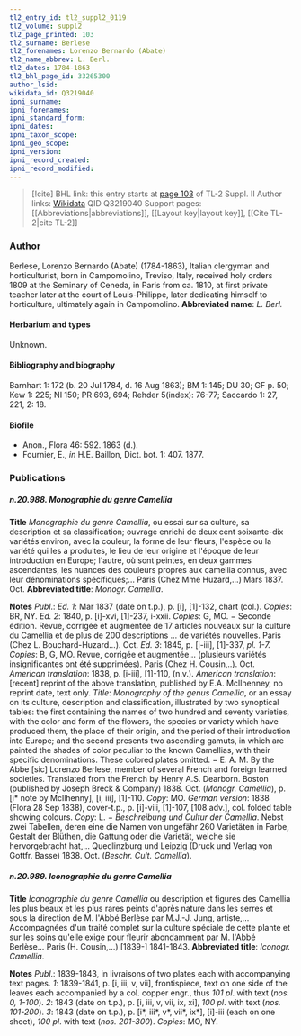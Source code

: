 ```yaml
---
tl2_entry_id: tl2_suppl2_0119
tl2_volume: suppl2
tl2_page_printed: 103
tl2_surname: Berlese
tl2_forenames: Lorenzo Bernardo (Abate)
tl2_name_abbrev: L. Berl.
tl2_dates: 1784-1863
tl2_bhl_page_id: 33265300
author_lsid: 
wikidata_id: Q3219040
ipni_surname: 
ipni_forenames: 
ipni_standard_form: 
ipni_dates: 
ipni_taxon_scope: 
ipni_geo_scope: 
ipni_version: 
ipni_record_created: 
ipni_record_modified:
---
```


> [!cite] BHL link: this entry starts at [page 103](https://www.biodiversitylibrary.org/page/33265300) of TL-2 Suppl. II
> Author links: [Wikidata](https://www.wikidata.org/wiki/Q3219040) QID Q3219040
> Support pages: [[Abbreviations|abbreviations]], [[Layout key|layout key]], [[Cite TL-2|cite TL-2]]

### Author

Berlese, Lorenzo Bernardo (Abate) (1784-1863), Italian clergyman and horticulturist, born in Campomolino, Treviso, Italy, received holy orders 1809 at the Seminary of Ceneda, in Paris from ca. 1810, at first private teacher later at the court of Louis-Philippe, later dedicating himself to horticulture, ultimately again in Campomolino. 
**Abbreviated name**: *L. Berl.*

#### Herbarium and types

Unknown.

#### Bibliography and biography

Barnhart 1: 172 (b. 20 Jul 1784, d. 16 Aug 1863); BM 1: 145; DU 30; GF p. 50; Kew 1: 225; NI 150; PR 693, 694; Rehder 5(index): 76-77; Saccardo 1: 27, 221, 2: 18.

#### Biofile

- Anon., Flora 46: 592. 1863 (d.).
- Fournier, E., *in* H.E. Baillon, Dict. bot. 1: 407. 1877.

### Publications

##### n.20.988. Monographie du genre Camellia

**Title**
*Monographie du genre Camellia*, ou essai sur sa culture, sa description et sa classification; ouvrage enrichi de deux cent soixante-dix variétés environ, avec la couleur, la forme de leur fleurs, l'espèce ou la variété qui les a produites, le lieu de leur origine et l'époque de leur introduction en Europe; l'autre, où sont peintes, en deux gammes ascendantes, les nuances des couleurs propres aux camellia connus, avec leur dénominations spécifiques;... Paris (Chez Mme Huzard,...) Mars 1837. Oct.
**Abbreviated title**: *Monogr. Camellia*.

**Notes**
*Publ*.: *Ed. 1*: Mar 1837 (date on t.p.), p. \[i\], \[1\]-132, chart (col.). *Copies*: BR, NY.
*Ed. 2*: 1840, p. \[i\]-xvi, \[1\]-237, i-xxii. *Copies*: G, MO. − Seconde édition. Revue, corrigée et augmentée de 17 articles nouveaux sur la culture du Camellia et de plus de 200 descriptions ... de variétés nouvelles. Paris (Chez L. Bouchard-Huzard...). Oct.
*Ed. 3*: 1845, p. \[i-iii\], \[1\]-337, *pl. 1-7.* *Copies*: B, G, MO. Revue, corrigée et augmentée... (plusieurs variétés insignificantes ont été supprimées). Paris (Chez H. Cousin,..). Oct.
*American translation*: 1838, p. \[i-iii\], \[1\]-110, (n.v.).
*American translation*: \[recent\] reprint of the above translation, published by E.A. McIlhenney, no reprint date, text only. *Title*: *Monography of the genus Camellia*, or an essay on its culture, description and classification, illustrated by two synoptical tables: the first containing the names of two hundred and seventy varieties, with the color and form of the flowers, the species or variety which have produced them, the place of their origin, and the period of their introduction into Europe; and the second presents two ascending gamuts, in which are painted the shades of color peculiar to the known Camellias, with their specific denominations. These colored plates omitted. − E. A. M. By the Abbe \[sic\] Lorenzo Berlese, member of several French and foreign learned societies. Translated from the French by Henry A.S. Dearborn. Boston (published by Joseph Breck & Company) 1838. Oct. (*Monogr. Camellia*), p. \[i\* note by McIlhenny\], \[i, iii\], \[1\]-110. *Copy*: MO.
*German version*: 1838 (Flora 28 Sep 1838), cover-t.p., p. \[i\]-viii, \[1\]-107, \[108 adv.\], col. folded table showing colours. *Copy*: L. − *Beschreibung und Cultur der Camellia*. Nebst zwei Tabellen, deren eine die Namen von ungefähr 260 Varietäten in Farbe, Gestalt der Blüthen, die Gattung oder die Varietät, welche sie hervorgebracht hat,... Quedlinzburg und Leipzig (Druck und Verlag von Gottfr. Basse) 1838. Oct. (*Beschr. Cult. Camellia*).

##### n.20.989. Iconographie du genre Camellia

**Title**
*Iconographie du genre Camellia* ou description et figures des Camellia les plus beaux et les plus rares peints d'après nature dans les serres et sous la direction de M. l'Abbé Berlèse par M.J.-J. Jung, artiste,... Accompagnées d'un traité complet sur la culture spéciale de cette plante et sur les soins qu'elle exige pour fleurir abondamment par M. l'Abbé Berlèse... Paris (H. Cousin,...) \[1839-\] 1841-1843.
**Abbreviated title**: *Iconogr. Camellia*.

**Notes**
*Publ*.: 1839-1843, in livraisons of two plates each with accompanying text pages.
*1*: 1839-1841, p. \[i, iii, v, vii\], frontispiece, text on one side of the leaves each accompanied by a col. copper engr., thus *101 pl*. with text (*nos. 0, 1-100*).
*2*: 1843 (date on t.p.), p. \[i, iii, v, vii, ix, xi\], *100 pl*. with text (*nos. 101-200*).
*3*: 1843 (date on t.p.), p. \[i\*, iii\*, v\*, vii\*, ix\*\], \[i\]-iii (each on one sheet), *100 pl*. with text (*nos. 201-300*).
*Copies*: MO, NY.


